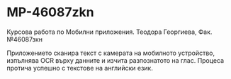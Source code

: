 # MP-46087zkn
Курсова работа по Мобилни приложения. Теодора Георгиева, Фак. №46087зкн

Приложението сканира текст с камерата на мобилното устройство, изпълнява OCR върху данните и изчита разпознатото на глас.
Процеса протича успешно с текстове на английски език.
